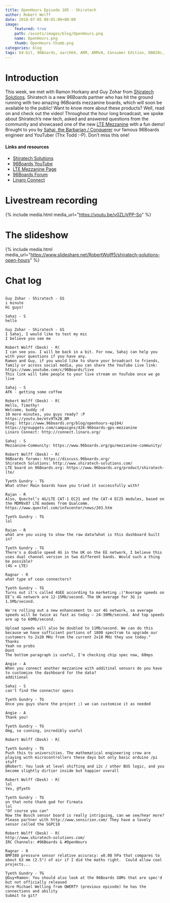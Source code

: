 ```yaml
---
title: OpenHours Episode 105 - Shiratech
author: Robert Wolff
date: 2018-07-05 00:01:00+00:00
image:
    featured: true
    path: /assets/images/blog/OpenHours.png
    name: OpenHours.png
    thumb: OpenHours-thumb.png
categories: blog
tags: 64-bit, 96Boards, aarch64, ARM, ARMv8, Consumer Edition, DB820c, Rock960, Hikey960, enterprise edition, product, single board computer, linaro, linux, open source, openhours, robert wolff, podcast, technology, tech, computer, hardware, software, groupgets, qwerty, embedded, crowd fund, mezzanine, community
---
```


# Introduction

This week, we met with Ramon Horkany and Guy Zohar from [Shiratech Solutions](http://www.shiratech-solutions.com/). Shiratech is a new 96Boards partner who has hit the ground running with two amazing 96Boards mezzanine boards, which will soon be available to the public! Want to know more about these products? Well, read on and check out the video! Throughout the hour long broadcast, we spoke about Shiratech’s new tech, asked and answered questions from the community and showcased one of the new [LTE Mezzanine](https://www.96boards.org/product/shiratech-lte/) with a fun demo! Brought to you by [Sahaj, the Barbarian / Conquerer](https://www.youtube.com/user/sahajsarup) our famous 96Boards engineer and YouTuber (Thx Todd :-P). Don’t miss this one!

#### Links and resources

- [Shiratech Solutions](http://www.shiratech-solutions.com/)
- [96Boards YouTube](https://www.youtube.com/c/96Boards/)
- [LTE Mezzanine Page](https://www.96boards.org/product/shiratech-lte/)
- [96Boards Forum](https://discuss.96boards.org/)
- [Linaro Connect](http://connect.linaro.org/)

# Livestream recording

{% include media.html media_url="https://youtu.be/v0ZLiVPP-So" %}

# The slideshow

{% include media.html media_url="https://www.slideshare.net/RobertWolff5/shiratech-solutions-open-hours" %}

# Chat log

```

Guy Zohar - Shiratech - GS
i minute
Hi guys!

Sahaj - S
hello

Guy Zohar - Shiratech - GS
I Sahaj, I would like to test my mic
I believe you see me

Robert Wolff (Desk) - R(
I can see you. I will be back in a bit. For now, Sahaj can help you with your questions if you have any.
Ramon and Guy, if you would like to share your broadcast to friends, family or across social media, you can share the YouTube Live link: https://www.youtube.com/c/96Boards/live
This link will take people to your live stream on YouTube once we go live

Sahaj - S
AFK - getting some coffee

Robert Wolff (Desk) - R(
Hello, Timothy!
Welcome, buddy :d
10 more minutes, you guys ready? :P
https://youtu.be/etv9Tk2B_8M
Blog: https://www.96boards.org/blog/openhours-ep104/
https://groupgets.com/campaigns/426-96boards-gps-mezzanine
Linaro Connect: http://connect.linaro.org/

Sahaj - S
Mezzanine-Community: https://www.96boards.org/go/mezzanine-community/

Robert Wolff (Desk) - R(
96Boards forums: https://discuss.96boards.org/
Shiratech Solutions: http://www.shiratech-solutions.com/
LTE board on 96Boards.org: https://www.96boards.org/product/shiratech-lte/

Tyeth Gundry - TG
What other Main boards have you tried it successfully with?

Rajan - R
Also, Quectel’s 4G/LTE CAT-1 EC21 and the CAT-4 EC25 modules, based on the MDM9x07 LTE modems from Qualcomm. 
https://www.quectel.com/infocenter/news/203.htm

Tyeth Gundry - TG
lol

Rajan - R
what are you using to show the raw data?what is this dashboard built in?

Tyeth Gundry - TG
There's a double speed 4G in the UK on the EE network, I believe this uses dual channel version in two different bands. Would such a thing be possible?
(4G = LTE)

Ragnar - R
what type of coax connectors?

Tyeth Gundry - TG
Turns out it's called 4GEE according to marketing ;)"Average speeds on EE’s 4G network are 12-15Mb/second. The UK average for 3G is 1.5Mb/second.

We're rolling out a new enhancement to our 4G network, so average speeds will be twice as fast as today – 24-30Mb/second. And top speeds are up to 60Mb/second.

Upload speeds will also be doubled to 11Mb/second. We can do this because we have sufficient portions of 1800 spectrum to upgrade our customers to 2x20 MHz from the current 2x10 MHz they use today."
Thanks
Yeah no probs
Dont
The bottom paragraph is useful, I'm checking chip spec now, 60mps

Angie - A
When you connect another mezzanine with additinal sensors do you have to customize the dashboard for the data?
additional

Sahaj - S
can't find the connector specs 

Tyeth Gundry - TG
Once you guys share the project ;) we can customise it as needed

Angie - A
Thank you!

Tyeth Gundry - TG
Omg, so cunning, incredibly useful

Robert Wolff (Desk) - R(

Tyeth Gundry - TG
Push this to universities. The mathematical engineering crew are playing with microcontrollers these days but only basic arduino /pi stuff
@Robert: You look at level shifting and i2c / other BUS logic, and you become slightly dirtier inside but happier overall

Robert Wolff (Desk) - R(
lol
Yes, @Tyeth

Tyeth Gundry - TG
on that note thank god for Firmata
lol
"Of course you can"
Now the Bosch sensor board is really intriguing, can we see/hear more?
Please partner with http://www.sensirion.com/ They have a lovely sensor called the SGPC10

Robert Wolff (Desk) - R(
http://www.shiratech-solutions.com/
IRC Channels: #96Boards & #OpenHours

Ragnar - R
BMP388 pressure sensor relative accuracy: ±0.08 hPa that compares to about 63 mm (2.5") of air if I did the maths right.  Could allow cool projects...

Tyeth Gundry - TG
@Guy+Ramon: You should also look at the 96Boards SOMs that are spec'd but not officially released
Hire Michael Welling from QWERTY (previous episode) he has the connections and ability
Submit to git?

```

